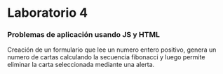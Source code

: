 # Laboratorio 4

### Problemas de aplicación usando JS y HTML

Creación de un formulario que lee un numero entero positivo, genera un numero de cartas calculando la secuencia fibonacci y luego permite eliminar la carta seleccionada mediante una alerta.
